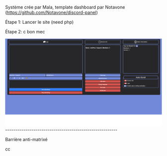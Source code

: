 Système crée par Mala, template dashboard par Notavone (https://github.com/Notavone/discord-panel)

Étape 1:
Lancer le site (need php)

Étape 2:
c bon mec

<img src="./Sans titre.png">
--------------------------------------------------------

Barrière anti-matrixé

cc
